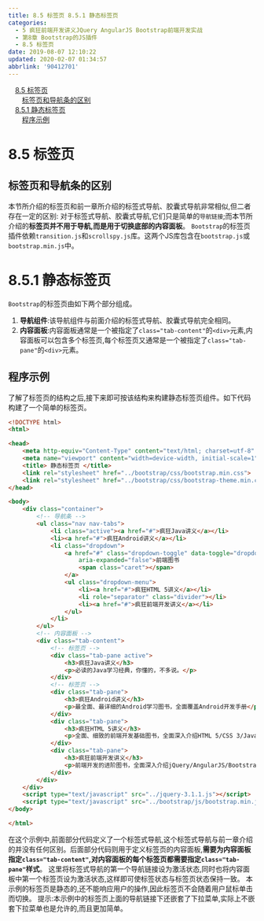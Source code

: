 ```yaml
---
title: 8.5 标签页 8.5.1 静态标签页
categories: 
  - 5 疯狂前端开发讲义JQuery AngularJS Bootstrap前端开发实战
  - 第8章 Bootstrap的JS插件
  - 8.5 标签页
date: 2019-08-07 12:10:22
updated: 2020-02-07 01:34:57
abbrlink: '90412701'
---
```

<div id='my_toc'><a href="/JavaReadingNotes/90412701/#8-5-标签页" class="header_1">8.5 标签页</a>&nbsp;<br><a href="/JavaReadingNotes/90412701/#标签页和导航条的区别" class="header_2">标签页和导航条的区别</a>&nbsp;<br><a href="/JavaReadingNotes/90412701/#8-5-1-静态标签页" class="header_1">8.5.1 静态标签页</a>&nbsp;<br><a href="/JavaReadingNotes/90412701/#程序示例" class="header_2">程序示例</a>&nbsp;<br></div>
<style>.header_1{margin-left: 1em;}.header_2{margin-left: 2em;}.header_3{margin-left: 3em;}.header_4{margin-left: 4em;}.header_5{margin-left: 5em;}.header_6{margin-left: 6em;}</style>
<!--more-->
<script>if (navigator.platform.search('arm')==-1){document.getElementById('my_toc').style.display = 'none';}var e,p = document.getElementsByTagName('p');while (p.length>0) {e = p[0];e.parentElement.removeChild(e);}</script>

<!--end-->
<!--SSTStart-->
# 8.5 标签页 #
## 标签页和导航条的区别 ##
本节所介绍的标签页和前一章所介绍的标签式导航、胶囊式导航非常相似,但二者存在一定的区别:
对于标签式导航、胶囊式导航,它们只是简单的`导航链接`;而本节所介绍的**标签页并不用于导航,而是用于切换底部的内容面板**。
`Bootstrap`的标签页插件依赖`transition.js`和`scrollspy.js`库。这两个JS库包含在`bootstrap.js`或`bootstrap.min.js`中。
# 8.5.1 静态标签页 #
`Bootstrap`的标签页由如下两个部分组成。
1. **导航组件**:该导航组件与前面介绍的标签式导航、胶囊式导航完全相同。
2. **内容面板**:内容面板通常是一个被指定了`class="tab-content"`的`<div>`元素,内容面板可以包含多个标签页,每个标签页又通常是一个被指定了`class="tab-pane"`的`<div>`元素。

## 程序示例 ##
了解了标签页的结构之后,接下来即可按该结构来构建静态标签页组件。如下代码构建了一个简单的标签页。
```html
<!DOCTYPE html>
<html>

<head>
    <meta http-equiv="Content-Type" content="text/html; charset=utf-8" />
    <meta name="viewport" content="width=device-width, initial-scale=1">
    <title> 静态标签页 </title>
    <link rel="stylesheet" href="../bootstrap/css/bootstrap.min.css">
    <link rel="stylesheet" href="../bootstrap/css/bootstrap-theme.min.css">
</head>

<body>
    <div class="container">
        <!-- 导航条 -->
        <ul class="nav nav-tabs">
            <li class="active"><a href="#">疯狂Java讲义</a></li>
            <li><a href="#">疯狂Android讲义</a></li>
            <li class="dropdown">
                <a href="#" class="dropdown-toggle" data-toggle="dropdown" role="button" aria-haspopup="true"
                    aria-expanded="false">前端图书
                    <span class="caret"></span>
                </a>
                <ul class="dropdown-menu">
                    <li><a href="#">疯狂HTML 5讲义</a></li>
                    <li role="separator" class="divider"></li>
                    <li><a href="#">疯狂前端开发讲义</a></li>
                </ul>
            </li>
        </ul>
        <!-- 内容面板 -->
        <div class="tab-content">
            <!-- 标签页 -->
            <div class="tab-pane active">
                <h3>疯狂Java讲义</h3>
                <p>必读的Java学习经典，你懂的，不多说。</p>
            </div>
            <!-- 标签页 -->
            <div class="tab-pane">
                <h3>疯狂Android讲义</h3>
                <p>最全面、最详细的Android学习图书，全面覆盖Android开发手册</p>
            </div>
            <div class="tab-pane">
                <h3>疯狂HTML 5讲义</h3>
                <p>全面、细致的前端开发基础图书，全面深入介绍HTML 5/CSS 3/JavaScript知识。</p>
            </div>
            <div class="tab-pane">
                <h3>疯狂前端开发讲义</h3>
                <p>前端开发的进阶图书，全面深入介绍jQuery/AngularJS/Bootstrap等框架。</p>
            </div>
        </div>
    </div>
    <script type="text/javascript" src="../jquery-3.1.1.js"></script>
    <script type="text/javascript" src="../bootstrap/js/bootstrap.min.js"></script>
</body>

</html>
```
在这个示例中,前面部分代码定义了一个标签式导航,这个标签式导航与前一章介绍的并没有任何区别。后面部分代码则用于定义标签页的内容面板,**需要为内容面板指定`class="tab-content"`,对内容面板的每个标签页都需要指定`class="tab-pane"`样式**。
这里将标签式导航的第一个导航链接设为激活状态,同时也将内容面板中第一个标签页设为激活状态,这样即可使标签状态与标签页状态保持一致。
本示例的标签页是静态的,还不能响应用户的操作,因此标签页不会随着用户鼠标单击而切换。
提示:本示例中的标签页上面的导航链接下还嵌套了下拉菜单,实际上不嵌套下拉菜单也是允许的,而且更加简单。
<!--SSTStop-->

